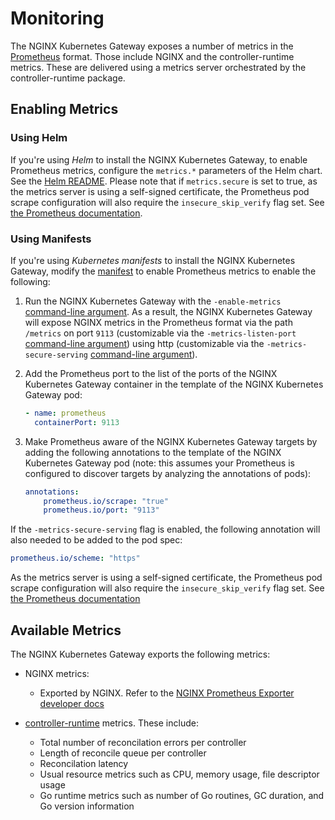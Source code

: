 # Monitoring

The NGINX Kubernetes Gateway exposes a number of metrics in the [Prometheus](https://prometheus.io/) format. Those
include NGINX and the controller-runtime metrics. These are delivered using a metrics server orchestrated by the
controller-runtime package.

## Enabling Metrics

### Using Helm

If you're using *Helm* to install the NGINX Kubernetes Gateway, to enable Prometheus metrics, configure the `metrics.*`
parameters of the Helm chart. See the [Helm README](/deploy/helm-chart/README.md). Please note that if `metrics.secure`
is set to true, as the metrics server is using a self-signed certificate, the Prometheus pod scrape configuration will
also require the `insecure_skip_verify` flag set. See [the Prometheus documentation](https://prometheus.io/docs/prometheus/latest/configuration/configuration/#tls_config).

### Using Manifests

If you're using *Kubernetes manifests* to install the NGINX Kubernetes Gateway, modify the [manifest](/deploy/manifests/nginx-gateway.yaml)
to enable Prometheus metrics to enable the following:

1. Run the NGINX Kubernetes Gateway with the `-enable-metrics` [command-line argument](/docs/cli-help.md).
   As a result, the NGINX Kubernetes Gateway will expose NGINX metrics in the Prometheus format via the path `/metrics`
   on port `9113` (customizable via the `-metrics-listen-port` [command-line argument](/docs/cli-help.md)) using http
   (customizable via the `-metrics-secure-serving` [command-line argument](/docs/cli-help.md)).
2. Add the Prometheus port to the list of the ports of the NGINX Kubernetes Gateway container in the template of the
   NGINX Kubernetes Gateway pod:

    ```yaml
    - name: prometheus
      containerPort: 9113
    ```

3. Make Prometheus aware of the NGINX Kubernetes Gateway targets by adding the following annotations to the template of
   the NGINX Kubernetes Gateway pod (note: this assumes your Prometheus is configured to discover targets by analyzing the
   annotations of pods):

    ```yaml
    annotations:
        prometheus.io/scrape: "true"
        prometheus.io/port: "9113"
    ```

  If the `-metrics-secure-serving` flag is enabled, the following annotation will also needed to be added to the pod spec:

  ```yaml
  prometheus.io/scheme: "https"
  ```

  As the metrics server is using a self-signed certificate, the Prometheus pod scrape configuration will also require the
  `insecure_skip_verify` flag set. See [the Prometheus documentation](https://prometheus.io/docs/prometheus/latest/configuration/configuration/#tls_config)

## Available Metrics

The NGINX Kubernetes Gateway exports the following metrics:

- NGINX metrics:
  - Exported by NGINX. Refer to the [NGINX Prometheus Exporter developer docs](https://github.com/nginxinc/nginx-prometheus-exporter#metrics-for-nginx-oss)

- [controller-runtime](https://github.com/kubernetes-sigs/controller-runtime) metrics. These include:
  - Total number of reconcilation errors per controller
  - Length of reconcile queue per controller
  - Reconcilation latency
  - Usual resource metrics such as CPU, memory usage, file descriptor usage
  - Go runtime metrics such as number of Go routines, GC duration, and Go version information
